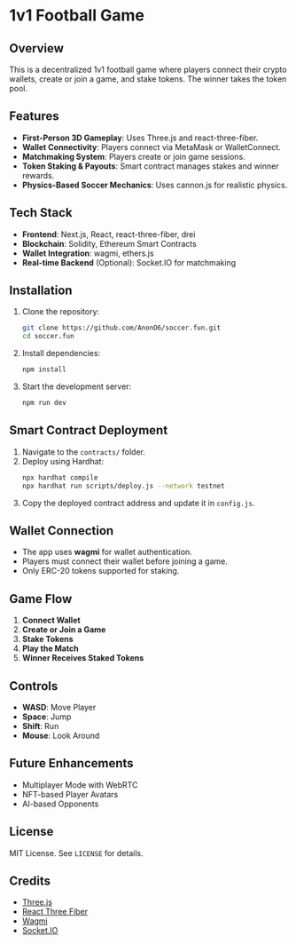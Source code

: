 # 1v1 Football Game

## Overview
This is a decentralized 1v1 football game where players connect their crypto wallets, create or join a game, and stake tokens. The winner takes the token pool.

## Features
- **First-Person 3D Gameplay**: Uses Three.js and react-three-fiber.
- **Wallet Connectivity**: Players connect via MetaMask or WalletConnect.
- **Matchmaking System**: Players create or join game sessions.
- **Token Staking & Payouts**: Smart contract manages stakes and winner rewards.
- **Physics-Based Soccer Mechanics**: Uses cannon.js for realistic physics.

## Tech Stack
- **Frontend**: Next.js, React, react-three-fiber, drei
- **Blockchain**: Solidity, Ethereum Smart Contracts
- **Wallet Integration**: wagmi, ethers.js
- **Real-time Backend** (Optional): Socket.IO for matchmaking

## Installation
1. Clone the repository:
   ```sh
   git clone https://github.com/AnonO6/soccer.fun.git
   cd soccer.fun
   ```
2. Install dependencies:
   ```sh
   npm install
   ```
3. Start the development server:
   ```sh
   npm run dev
   ```

## Smart Contract Deployment
1. Navigate to the `contracts/` folder.
2. Deploy using Hardhat:
   ```sh
   npx hardhat compile
   npx hardhat run scripts/deploy.js --network testnet
   ```
3. Copy the deployed contract address and update it in `config.js`.

## Wallet Connection
- The app uses **wagmi** for wallet authentication.
- Players must connect their wallet before joining a game.
- Only ERC-20 tokens supported for staking.

## Game Flow
1. **Connect Wallet**
2. **Create or Join a Game**
3. **Stake Tokens**
4. **Play the Match**
5. **Winner Receives Staked Tokens**

## Controls
- **WASD**: Move Player
- **Space**: Jump
- **Shift**: Run
- **Mouse**: Look Around

## Future Enhancements
- Multiplayer Mode with WebRTC
- NFT-based Player Avatars
- AI-based Opponents

## License
MIT License. See `LICENSE` for details.

## Credits
- [Three.js](https://threejs.org/)
- [React Three Fiber](https://github.com/pmndrs/react-three-fiber)
- [Wagmi](https://wagmi.sh/)
- [Socket.IO](https://socket.io/)
